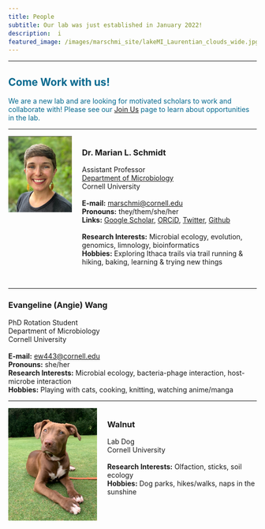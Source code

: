 ```yaml
---
title: People
subtitle: Our lab was just established in January 2022! 
description:  i
featured_image: /images/marschmi_site/lakeMI_Laurentian_clouds_wide.jpg
---
```



***

<h2 style="color:#03688E;">Come Work with us!</h2>

<p style="color:#03688E;">We are a new lab and are looking for motivated scholars to work and collaborate with! Please see our <a href="https://marschmilab.github.io/join">Join Us</a> page to learn about opportunities in the lab.</p> 



***

<div class="columns">
    <div class="image-column">
        <img src="/images/marschmi_site/people/marian/marian_small.png">
    </div>
    <div class="text-column">
        <h3>Dr. Marian L. Schmidt</h3>
        <p>Assistant Professor <br>
           <a href="https://micro.cornell.edu/">Department of Microbiology</a><br>
           Cornell University<br>
           <br>
           <strong>E-mail:</strong> <a href="mailto: marschmi@cornell.edu">marschmi@cornell.edu</a> <br>
           <strong>Pronouns:</strong> they/them/she/her<br>
           <strong>Links:</strong> <a href="https://scholar.google.com/citations?user=XN44kAIAAAAJ&hl=en">Google Scholar</a>, <a href="https://orcid.org/0000-0002-2866-4496">ORCiD</a>, <a href="https://twitter.com/micro_marian?lang=en">Twitter</a>, <a href="https://github.com/marschmi">Github</a> <br>  
           <br>
           <strong>Research Interests:</strong> Microbial ecology, evolution, genomics, limnology, bioinformatics<br>
           <strong>Hobbies:</strong> Exploring Ithaca trails via trail running & hiking, baking, learning & trying new things<br>
       </p>
 <br> 
    </div>
</div>


***

### Evangeline (Angie) Wang

PhD Rotation Student <br>
Department of Microbiology <br>
Cornell University <br>
<br>
**E-mail:** <a href="mailto: ew443@cornell.edu">ew443@cornell.edu</a> <br>
**Pronouns:** she/her <br>
**Research Interests:** Microbial ecology, bacteria-phage interaction, host-microbe interaction <br>
**Hobbies:** Playing with cats, cooking, knitting, watching anime/manga <br>


***

<div class="columns">
    <div class="image-column">
        <img src="/images/marschmi_site/people/walnut/walnut_small.png">
    </div>
    <div class="text-column">
        <h3>Walnut</h3>
        <p>Lab Dog<br>
           Cornell University <br>
       	   <br>
       	   <strong>Research Interests:</strong> Olfaction, sticks, soil ecology<br>
       	   <strong>Hobbies:</strong> Dog parks, hikes/walks, naps in the sunshine</p>
    </div>
</div>

